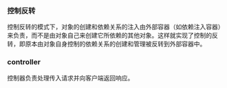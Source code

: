 ### 控制反转
控制反转的模式下，对象的创建和依赖关系的注入由外部容器（如依赖注入容器）来负责，而不是由对象自己来创建它所依赖的其他对象。这样就实现了控制的反转，即原本由对象自身控制的依赖关系的创建和管理被反转到外部容器中。

### controller
控制器负责处理传入请求并向客户端返回响应。

